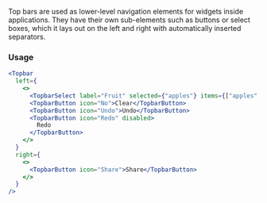 Top bars are used as lower-level navigation elements for widgets inside applications. They have their own sub-elements such as buttons or select boxes, which it lays out on the left and right with automatically inserted separators.

### Usage

```jsx
<Topbar
  left={
    <>
      <TopbarSelect label="Fruit" selected={"apples"} items={["apples", "oranges"].map(name => ({ label: name }))} />
      <TopbarButton icon="No">Clear</TopbarButton>
      <TopbarButton icon="Undo">Undo</TopbarButton>
      <TopbarButton icon="Redo" disabled>
        Redo
      </TopbarButton>
    </>
  }
  right={
    <>
      <TopbarButton icon="Share">Share</TopbarButton>
    </>
  }
/>
```
